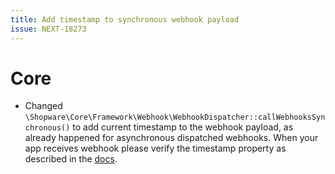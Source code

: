 ```yaml
---
title: Add timestamp to synchronous webhook payload
issue: NEXT-18273
---
```

# Core
* Changed `\Shopware\Core\Framework\Webhook\WebhookDispatcher::callWebhooksSynchronous()` to add current timestamp to the webhook payload, as already happened for asynchronous dispatched webhooks. When your app receives webhook please verify the timestamp property as described in the [docs](https://developer.shopware.com/docs/guides/plugins/apps/app-base-guide#webhooks).
